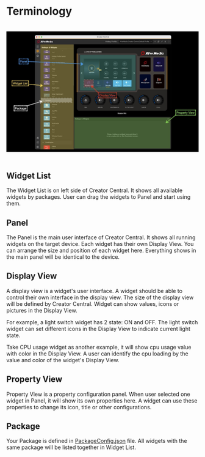 # Terminology
<br/>
<div align="center">
	<img src="images/00_terminology.jpg" style="zoom:80%"/>
</div>
<br/>

## Widget List

The Widget List is on left side of Creator Central. It shows all available widgets by packages.
User can drag the widgets to Panel and start using them.

## Panel

The Panel is the main user interface of Creator Central. It shows all running widgets on the target device.
Each widget has their own Display View. You can arrange the size and position of each widget here.
Everything shows in the main panel will be identical to the device.

## Display View

A display view is a widget's user interface. A widget should be able to control their own interface in the display view.
The size of the display view will be defined by Creator Central.
Widget can show values, icons or pictures in the Display View.

For example, a light switch widget has 2 state: ON and OFF.
The light switch widget can set different icons in the Display View to indicate current light state.

Take CPU usage widget as another example, it will show cpu usage value with color in the Display View.
A user can identify the cpu loading by the value and color of the widget's Display View.

## Property View

Property View is a property configuration panel. When user selected one widget in Panel, it will show its own properties here.
A widget can use these properties to change its icon, title or other configurations.

## Package

Your Package is defined in [PackageConfig.json](PackageConfiguration.md) file.
All widgets with the same package will be listed together in Widget List.